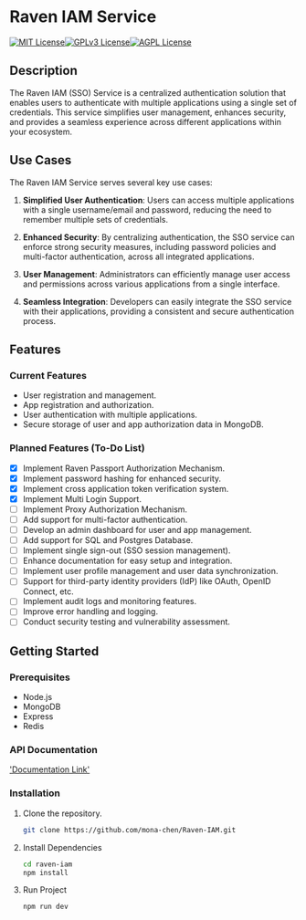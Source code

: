 # Raven IAM Service

[![MIT License](https://img.shields.io/badge/License-MIT-green.svg)](https://choosealicense.com/licenses/mit/)[![GPLv3 License](https://img.shields.io/badge/License-GPL%20v3-yellow.svg)](https://opensource.org/licenses/)[![AGPL License](https://img.shields.io/badge/license-AGPL-blue.svg)](http://www.gnu.org/licenses/agpl-3.0)

## Description

The Raven IAM (SSO) Service is a centralized authentication solution that enables users to authenticate with multiple applications using a single set of credentials. This service simplifies user management, enhances security, and provides a seamless experience across different applications within your ecosystem.

## Use Cases

The Raven IAM Service serves several key use cases:

1. **Simplified User Authentication**: Users can access multiple applications with a single username/email and password, reducing the need to remember multiple sets of credentials.

2. **Enhanced Security**: By centralizing authentication, the SSO service can enforce strong security measures, including password policies and multi-factor authentication, across all integrated applications.

3. **User Management**: Administrators can efficiently manage user access and permissions across various applications from a single interface.

4. **Seamless Integration**: Developers can easily integrate the SSO service with their applications, providing a consistent and secure authentication process.

## Features

### Current Features

- User registration and management.
- App registration and authorization.
- User authentication with multiple applications.
- Secure storage of user and app authorization data in MongoDB.

### Planned Features (To-Do List)

- [x] Implement Raven Passport Authorization Mechanism.
- [x] Implement password hashing for enhanced security.
- [x] Implement cross application token verification system.
- [x] Implement Multi Login Support.
- [ ] Implement Proxy Authorization Mechanism.
- [ ] Add support for multi-factor authentication.
- [ ] Develop an admin dashboard for user and app management.
- [ ] Add support for SQL and Postgres Database.
- [ ] Implement single sign-out (SSO session management).
- [ ] Enhance documentation for easy setup and integration.
- [ ] Implement user profile management and user data synchronization.
- [ ] Support for third-party identity providers (IdP) like OAuth, OpenID Connect, etc.
- [ ] Implement audit logs and monitoring features.
- [ ] Improve error handling and logging.
- [ ] Conduct security testing and vulnerability assessment.

## Getting Started

### Prerequisites

- Node.js
- MongoDB
- Express
- Redis

### API Documentation

['Documentation Link']('https://documenter.getpostman.com/view/13955459/2s9YXb85Xe')

### Installation

1. Clone the repository.

   ```bash
   git clone https://github.com/mona-chen/Raven-IAM.git

   ```

2. Install Dependencies

   ```bash
   cd raven-iam
   npm install

   ```

3. Run Project

   ```bash
   npm run dev
   ```
